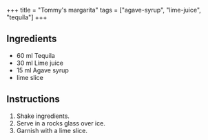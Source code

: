+++
title = "Tommy's margarita"
tags = ["agave-syrup", "lime-juice", "tequila"]
+++

## Ingredients

- 60 ml Tequila
- 30 ml Lime juice
- 15 ml Agave syrup
- lime slice

## Instructions

1. Shake ingredients.
2. Serve in a rocks glass over ice.
3. Garnish with a lime slice.
